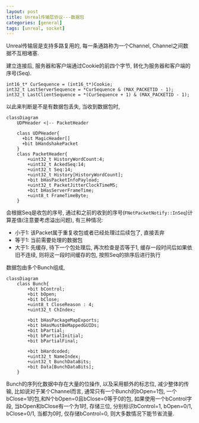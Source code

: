 ```yaml
---
layout: post
title: Unreal传输层协议---数据包
categories: [general]
tags: [unreal, socket]
---
```


Unreal传输层是支持多路复用的, 每一条通路称为一个Channel, Channel之间数据不互相堵塞.

建立连接后, 服务器和客户端通过Cookie的前四个字节, 转化为服务器和客户端的序号(Seq).

```
int16_t* CurSequence = (int16_t*)Cookie;
int32_t LastServerSequence = *CurSequence & (MAX_PACKETID - 1);
int32_t LastClientSequence = *(CurSequence + 1) & (MAX_PACKETID - 1);
```
以此来判断是不是有数据包丢失, 当收到数据包时, 

```mermaid
classDiagram
    UDPHeader <|-- PacketHeader

    class UDPHeader{
      +bit MagicHeader[]
      +bit bHandshakePacket
    }
    class PacketHeader{
	    +uint32_t HistoryWordCount:4;
	    +uint32_t AckedSeq:14;
        +uint32_t Seq:14;
	    +uint32_t History[HistoryWordCount]; 
        +bit bHasPacketInfoPayload;
        +uint32_t PacketJitterClockTimeMS;
        +bit bHasServerFrameTime;
        +uint8_t FrameTimeByte;
    }
```

会根据Seq是收包的序号, 通过和之前的收到的序号(`FNetPacketNotify::InSeq`)计算差值(注意要考虑溢出问题), 有三种情况:

* 小于1: 该Packet属于重复收包或者已经处理过后续包了, 直接丢弃
* 等于1: 当前需要处理的数据包
* 大于1: 先缓存, 待下一个包处理后, 再次检查是否等于1, 缓存一段时间后如果依旧不连续, 则将这一段时间缓存的包, 按照Seq的排序后进行执行

数据包由多个Bunch组成,

```mermaid
classDiagram
    class Bunch{
        +bit bControl;
        +bit bOpen;
        +bit bClose;
        +uint8_t CloseReason : 4;
        +uint32_t ChIndex;

        +bit bHasPackageMapExports;
        +bit bHasMustBeMappedGUIDs;
        +bit bPartial;
        +bit bPartialInitial;
        +bit bPartialFinal;

        +bit bHardcoded;
		+uint32_t NameIndex;
        +uint32_t BunchDataBits;
        +bit Data[BunchDataBits];
    }
```
Bunch的序列化数据中存在大量的位操作, 以及采用额外的标志位, 减少整体的传输, 比如说对于某个Channel而言, 通常只有一个Bunch的bOpen=1包, 一个bClose=1的包,和N个bOpen=0且bClose=0等于0的包,
如果使用一个bControl字段, 当bOpen和bClose有一个为1时, 存储三位, 分别标识bControl=1, bOpen=0/1, bClose=0/1, 当都为0时, 仅存储bControl=0, 则大多数情况下能节省流量.